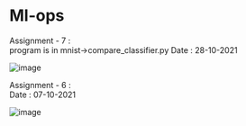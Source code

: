 # Ml-ops




Assignment - 7 : </br>
program is in mnist->compare_classifier.py
Date : 28-10-2021

![image](https://user-images.githubusercontent.com/88537096/139225648-eabf1560-1ab0-437f-ba24-09db49dd4a0f.png)






Assignment - 6 : </br> 
Date : 07-10-2021</br>

![image](https://user-images.githubusercontent.com/88537096/136397537-ae2d4f47-9c41-4c9a-a03a-c9073243d37c.png)



